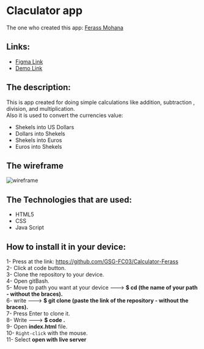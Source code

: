 # Claculator app
The one who created this app: [Ferass Mohana](https://github.com/ferassmohana)
## Links:
* [Figma Link](https://www.figma.com/file/qN5ZD23bGBILwIqjHv6sen/Untitled?node-id=2%3A2)
* [Demo Link]()
## The description:
This is app created for doing simple calculations like addition, subtraction , division, and multiplication.<br>
Also it is used to convert the currencies value: 
* Shekels into US Dollars
* Dollars into Shekels
* Shekels into Euros
* Euros into Shekels
## The wireframe
![wireframe](https://user-images.githubusercontent.com/81920670/130170987-44ff7867-fee6-44d4-b619-ce588a6d097b.PNG)

## The Technologies that are used:
* HTML5
* CSS
* Java Script
## How to install it in your device:
1- Press at the link: https://github.com/GSG-FC03/Calculator-Ferass <br>
2- Click at code button.<br>
3- Clone the repository‏ to your device.<br>
4- Open gitBash.<br>
5- Move to path you want at your device --->    <b>$ cd (the name of your path - without the braces).</b> <br>
6- write ---> <b>$ git clone (paste the link of the repository - without the braces).</b> <br>
7- Press Enter to clone it.<br>
8- Write ---> <b>$ code .</b> <br>
9- Open <b>index.html</b> file. <br>
10- `Right-click` with the mouse. <br>
11- Select <b>open with live server</b>
